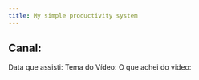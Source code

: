 ```yaml
---
title: My simple productivity system
---
```


## Canal:
Data que assisti:
Tema do Vídeo:
O que achei do video:
##